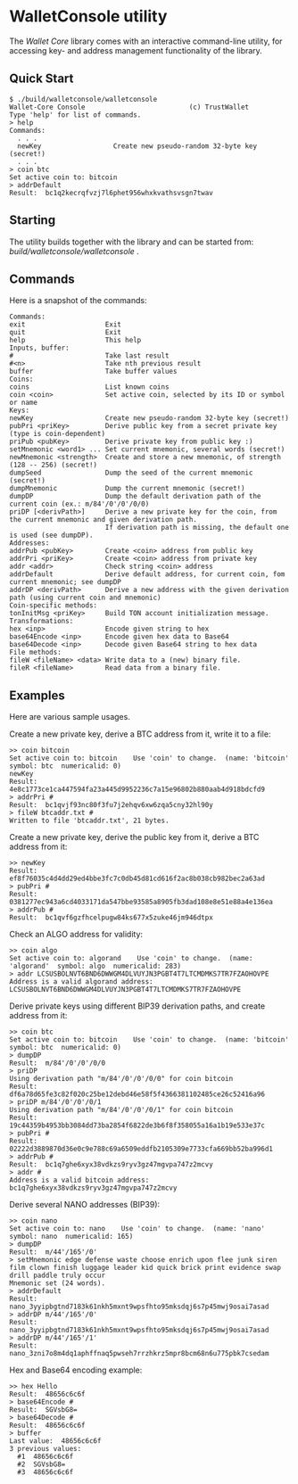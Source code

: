 # WalletConsole utility

The *Wallet Core* library comes with an interactive command-line utility, for accessing key- and address management functionality of the library. 

## Quick Start

    $ ./build/walletconsole/walletconsole 
    Wallet-Core Console                          (c) TrustWallet
    Type 'help' for list of commands.
    > help
    Commands:
      . . .
      newKey                  Create new pseudo-random 32-byte key (secret!)
      . . .
    > coin btc
    Set active coin to: bitcoin
    > addrDefault
    Result:  bc1q2kecrqfvzj7l6phet956whxkvathsvsgn7twav

## Starting

The utility builds together with the library and can be started from: *build/walletconsole/walletconsole* .

## Commands

Here is a snapshot of the commands:

    Commands:
    exit                    Exit
    quit                    Exit
    help                    This help
    Inputs, buffer:
    #                       Take last result
    #<n>                    Take nth previous result
    buffer                  Take buffer values
    Coins:
    coins                   List known coins
    coin <coin>             Set active coin, selected by its ID or symbol or name
    Keys:
    newKey                  Create new pseudo-random 32-byte key (secret!)
    pubPri <priKey>         Derive public key from a secret private key (type is coin-dependent)
    priPub <pubKey>         Derive private key from public key :)
    setMnemonic <word1> ... Set current mnemonic, several words (secret!)
    newMnemonic <strength>  Create and store a new mnemonic, of strength (128 -- 256) (secret!)
    dumpSeed                Dump the seed of the current mnemonic (secret!)
    dumpMnemonic            Dump the current mnemonic (secret!)
    dumpDP                  Dump the default derivation path of the current coin (ex.: m/84'/0'/0'/0/0)
    priDP [<derivPath>]     Derive a new private key for the coin, from the current mnemonic and given derivation path.
                            If derivation path is missing, the default one is used (see dumpDP).
    Addresses:
    addrPub <pubKey>        Create <coin> address from public key
    addrPri <priKey>        Create <coin> address from private key
    addr <addr>             Check string <coin> address
    addrDefault             Derive default address, for current coin, fom current mnemonic; see dumpDP
    addrDP <derivPath>      Derive a new address with the given derivation path (using current coin and mnemonic)
    Coin-specific methods:
    tonInitMsg <priKey>     Build TON account initialization message.
    Transformations:
    hex <inp>               Encode given string to hex
    base64Encode <inp>      Encode given hex data to Base64
    base64Decode <inp>      Decode given Base64 string to hex data
    File methods:
    fileW <fileName> <data> Write data to a (new) binary file.
    fileR <fileName>        Read data from a binary file.

## Examples

Here are various sample usages.

Create a new private key, derive a BTC address from it, write it to a file:

    >> coin bitcoin
    Set active coin to: bitcoin    Use 'coin' to change.  (name: 'bitcoin'  symbol: btc  numericalid: 0)
    newKey
    Result:  4e8c1773ce1ca447594fa23a445d9952236c7a15e96802b880aab4d918bdcfd9
    > addrPri #
    Result:  bc1qvjf93nc80f3fu7j2ehqv6xw6zqa5cny32hl90y
    > fileW btcaddr.txt #
    Written to file 'btcaddr.txt', 21 bytes.

Create a new private key, derive the public key from it, derive a BTC address from it:

    >> newKey
    Result:  ef8f76035c4d4dd29ed4bbe3fc7c0db45d81cd616f2ac8b038cb982bec2a63ad
    > pubPri #
    Result:  0381277ec943a6cd4033171da547bbe93585a8905fb3dad108e8e51e88a4e136ea
    > addrPub #
    Result:  bc1qvf6gzfhcelpugw84ks677x5zuke46jm946dtpx

Check an ALGO address for validity:

    >> coin algo
    Set active coin to: algorand    Use 'coin' to change.  (name: 'algorand'  symbol: algo  numericalid: 283)
    > addr LCSUSBOLNVT6BND6DWWGM4DLVUYJN3PGBT4T7LTCMDMKS7TR7FZAOHOVPE
    Address is a valid algorand address:  LCSUSBOLNVT6BND6DWWGM4DLVUYJN3PGBT4T7LTCMDMKS7TR7FZAOHOVPE

Derive private keys using different BIP39 derivation paths, and create address from it:

    >> coin btc
    Set active coin to: bitcoin    Use 'coin' to change.  (name: 'bitcoin'  symbol: btc  numericalid: 0)
    > dumpDP
    Result:  m/84'/0'/0'/0/0
    > priDP
    Using derivation path "m/84'/0'/0'/0/0" for coin bitcoin
    Result:  df6a78d65fe3c82f020c25be12debd46e58f5f4366381102485ce26c52416a96
    > priDP m/84'/0'/0'/0/1
    Using derivation path "m/84'/0'/0'/0/1" for coin bitcoin
    Result:  19c44359b4953bb3084dd73ba2854f6822de3b6f8f358055a16a1b19e533e37c
    > pubPri #
    Result:  02222d3889870d36e0c9e788c69a6509eddfb2105309e7733cfa669bb52ba996d1
    > addrPub #
    Result:  bc1q7ghe6xyx38vdkzs9ryv3gz47mgvpa747z2mcvy
    > addr #
    Address is a valid bitcoin address:  bc1q7ghe6xyx38vdkzs9ryv3gz47mgvpa747z2mcvy

Derive several NANO addresses (BIP39):

    >> coin nano
    Set active coin to: nano    Use 'coin' to change.  (name: 'nano'  symbol: nano  numericalid: 165)
    > dumpDP
    Result:  m/44'/165'/0'
    > setMnemonic edge defense waste choose enrich upon flee junk siren film clown finish luggage leader kid quick brick print evidence swap drill paddle truly occur
    Mnemonic set (24 words).
    > addrDefault
    Result:  nano_3yyipbgtnd7183k61nkh5mxnt9wpsfhto95mksdqj6s7p45mwj9osai7asad
    > addrDP m/44'/165'/0'
    Result:  nano_3yyipbgtnd7183k61nkh5mxnt9wpsfhto95mksdqj6s7p45mwj9osai7asad
    > addrDP m/44'/165'/1'
    Result:  nano_3zni7o8m4dq1aphffnaq5pwseh7rrzhkrz5mpr8bcm68n6u775pbk7csedam

Hex and Base64 encoding example:

    >> hex Hello
    Result:  48656c6c6f
    > base64Encode #
    Result:  SGVsbG8=
    > base64Decode #
    Result:  48656c6c6f
    > buffer
    Last value:  48656c6c6f
    3 previous values:
      #1  48656c6c6f
      #2  SGVsbG8=
      #3  48656c6c6f
